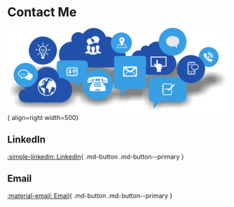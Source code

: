 # Contact Me
![Contact Me Pic](../img/contactme.png){ align=right width=500}
## LinkedIn
[:simple-linkedin: LinkedIn](https://www.linkedin.com/in/matthew-tobino-704a631b8/){ .md-button .md-button--primary }

## Email
[:material-email: Email](mailto:mtobino415@gmail.com){ .md-button .md-button--primary }
